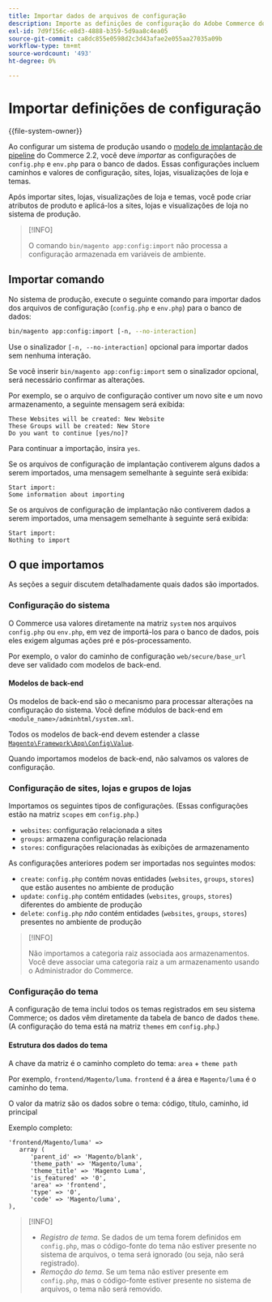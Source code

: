 ```yaml
---
title: Importar dados de arquivos de configuração
description: Importe as definições de configuração do Adobe Commerce dos arquivos de configuração.
exl-id: 7d9f156c-e8d3-4888-b359-5d9aa8c4ea05
source-git-commit: ca8dc855e0598d2c3d43afae2e055aa27035a09b
workflow-type: tm+mt
source-wordcount: '493'
ht-degree: 0%

---
```


# Importar definições de configuração

{{file-system-owner}}

Ao configurar um sistema de produção usando o [modelo de implantação de pipeline](../deployment/technical-details.md) do Commerce 2.2, você deve _importar_ as configurações de `config.php` e `env.php` para o banco de dados.
Essas configurações incluem caminhos e valores de configuração, sites, lojas, visualizações de loja e temas.

Após importar sites, lojas, visualizações de loja e temas, você pode criar atributos de produto e aplicá-los a sites, lojas e visualizações de loja no sistema de produção.

>[!INFO]
>
>O comando `bin/magento app:config:import` não processa a configuração armazenada em variáveis de ambiente.

## Importar comando

No sistema de produção, execute o seguinte comando para importar dados dos arquivos de configuração (`config.php` e `env.php`) para o banco de dados:

```bash
bin/magento app:config:import [-n, --no-interaction]
```

Use o sinalizador `[-n, --no-interaction]` opcional para importar dados sem nenhuma interação.

Se você inserir `bin/magento app:config:import` sem o sinalizador opcional, será necessário confirmar as alterações.

Por exemplo, se o arquivo de configuração contiver um novo site e um novo armazenamento, a seguinte mensagem será exibida:

```
These Websites will be created: New Website
These Groups will be created: New Store
Do you want to continue [yes/no]?
```

Para continuar a importação, insira `yes`.

Se os arquivos de configuração de implantação contiverem alguns dados a serem importados, uma mensagem semelhante à seguinte será exibida:

```
Start import:
Some information about importing
```

Se os arquivos de configuração de implantação não contiverem dados a serem importados, uma mensagem semelhante à seguinte será exibida:

```
Start import:
Nothing to import
```

## O que importamos

As seções a seguir discutem detalhadamente quais dados são importados.

### Configuração do sistema

O Commerce usa valores diretamente na matriz `system` nos arquivos `config.php` ou `env.php`, em vez de importá-los para o banco de dados, pois eles exigem algumas ações pré e pós-processamento.

Por exemplo, o valor do caminho de configuração `web/secure/base_url` deve ser validado com modelos de back-end.

#### Modelos de back-end

Os modelos de back-end são o mecanismo para processar alterações na configuração do sistema.
Você define módulos de back-end em `<module_name>/adminhtml/system.xml`.

Todos os modelos de back-end devem estender a classe [`Magento\Framework\App\Config\Value`](https://github.com/magento/magento2/blob/2.4/lib/internal/Magento/Framework/App/Config/Value.php).

Quando importamos modelos de back-end, não salvamos os valores de configuração.

### Configuração de sites, lojas e grupos de lojas

Importamos os seguintes tipos de configurações.
(Essas configurações estão na matriz `scopes` em `config.php`.)

- `websites`: configuração relacionada a sites
- `groups`: armazena configuração relacionada
- `stores`: configurações relacionadas às exibições de armazenamento

As configurações anteriores podem ser importadas nos seguintes modos:

- `create`: `config.php` contém novas entidades (`websites`, `groups`, `stores`) que estão ausentes no ambiente de produção
- `update`: `config.php` contém entidades (`websites`, `groups`, `stores`) diferentes do ambiente de produção
- `delete`: `config.php` _não_ contém entidades (`websites`, `groups`, `stores`) presentes no ambiente de produção

>[!INFO]
>
>Não importamos a categoria raiz associada aos armazenamentos. Você deve associar uma categoria raiz a um armazenamento usando o Administrador do Commerce.

### Configuração do tema

A configuração de tema inclui todos os temas registrados em seu sistema Commerce; os dados vêm diretamente da tabela de banco de dados `theme`. (A configuração do tema está na matriz `themes` em `config.php`.)

#### Estrutura dos dados do tema

A chave da matriz é o caminho completo do tema: `area` + `theme path`

Por exemplo, `frontend/Magento/luma`.
`frontend` é a área e `Magento/luma` é o caminho do tema.

O valor da matriz são os dados sobre o tema: código, título, caminho, id principal

Exemplo completo:

```php?start_inline=1
'frontend/Magento/luma' =>
   array (
      'parent_id' => 'Magento/blank',
      'theme_path' => 'Magento/luma',
      'theme_title' => 'Magento Luma',
      'is_featured' => '0',
      'area' => 'frontend',
      'type' => '0',
      'code' => 'Magento/luma',
),
```

>[!INFO]
>
>- _Registro de tema_. Se dados de um tema forem definidos em `config.php`, mas o código-fonte do tema não estiver presente no sistema de arquivos, o tema será ignorado (ou seja, não será registrado).
>- _Remoção do tema_. Se um tema não estiver presente em `config.php`, mas o código-fonte estiver presente no sistema de arquivos, o tema não será removido.

